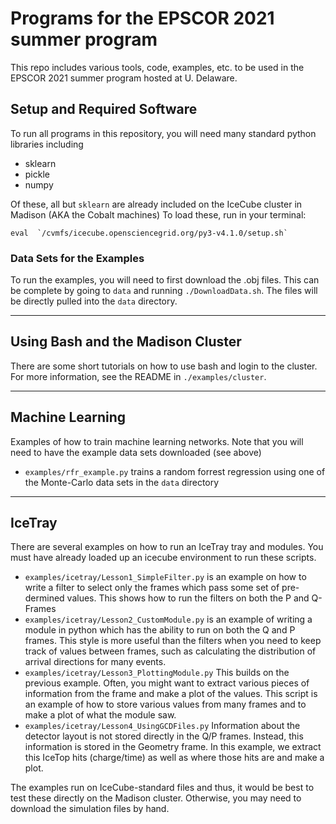 # Programs for the EPSCOR 2021 summer program

This repo includes various tools, code, examples, etc. to be used in the EPSCOR 2021 summer program hosted at U. Delaware.

## Setup and Required Software

To run all programs in this repository, you will need many standard python libraries including

 * sklearn
 * pickle
 * numpy

Of these, all but `sklearn` are already included on the IceCube cluster in Madison (AKA the Cobalt machines) To load these, run in your terminal:

``eval  `/cvmfs/icecube.opensciencegrid.org/py3-v4.1.0/setup.sh` ``


### Data Sets for the Examples
To run the examples, you will need to first download the .obj files. This can be complete by going to `data` and running `./DownloadData.sh`. The files will be directly pulled into the `data` directory.

---

## Using Bash and the Madison Cluster

There are some short tutorials on how to use bash and login to the cluster. For more information, see the README in `./examples/cluster`.

---

## Machine Learning

Examples of how to train machine learning networks. Note that you will need to have the example data sets downloaded (see above)

 * `examples/rfr_example.py` trains a random forrest regression using one of the Monte-Carlo data sets in the `data` directory

---

## IceTray

There are several examples on how to run an IceTray tray and modules. You must have already loaded up an icecube environment to run these scripts.

 * `examples/icetray/Lesson1_SimpleFilter.py` is an example on how to write a filter to select only the frames which pass some set of pre-dermined values. This shows how to run the filters on both the P and Q-Frames
 * `examples/icetray/Lesson2_CustomModule.py` is an example of writing a module in python which has the ability to run on both the Q and P frames. This style is more useful than the filters when you need to keep track of values between frames, such as calculating the distribution of arrival directions for many events.
 * `examples/icetray/Lesson3_PlottingModule.py` This builds on the previous example. Often, you might want to extract various pieces of information from the frame and make a plot of the values. This script is an example of how to store various values from many frames and to make a plot of what the module saw.
 * `examples/icetray/Lesson4_UsingGCDFiles.py` Information about the detector layout is not stored directly in the Q/P frames. Instead, this information is stored in the Geometry frame. In this example, we extract this IceTop hits (charge/time) as well as where those hits are and make a plot.

The examples run on IceCube-standard files and thus, it would be best to test these directly on the Madison cluster. Otherwise, you may need to download the simulation files by hand.
